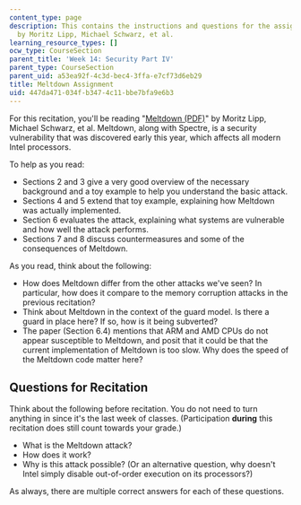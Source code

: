 ```yaml
---
content_type: page
description: This contains the instructions and questions for the assignment on "Meltdown"
  by Moritz Lipp, Michael Schwarz, et al.
learning_resource_types: []
ocw_type: CourseSection
parent_title: 'Week 14: Security Part IV'
parent_type: CourseSection
parent_uid: a53ea92f-4c3d-bec4-3ffa-e7cf73d6eb29
title: Meltdown Assignment
uid: 447da471-034f-b347-4c11-bbe7bfa9e6b3
---
```


For this recitation, you'll be reading "[Meltdown (PDF)](https://meltdownattack.com/meltdown.pdf)" by Moritz Lipp, Michael Schwarz, et al. Meltdown, along with Spectre, is a security vulnerability that was discovered early this year, which affects all modern Intel processors.

To help as you read:

*   Sections 2 and 3 give a very good overview of the necessary background and a toy example to help you understand the basic attack.
*   Sections 4 and 5 extend that toy example, explaining how Meltdown was actually implemented.
*   Section 6 evaluates the attack, explaining what systems are vulnerable and how well the attack performs.
*   Sections 7 and 8 discuss countermeasures and some of the consequences of Meltdown.

As you read, think about the following:

*   How does Meltdown differ from the other attacks we've seen? In particular, how does it compare to the memory corruption attacks in the previous recitation?
*   Think about Meltdown in the context of the guard model. Is there a guard in place here? If so, how is it being subverted?
*   The paper (Section 6.4) mentions that ARM and AMD CPUs do not appear susceptible to Meltdown, and posit that it could be that the current implementation of Meltdown is too slow. Why does the speed of the Meltdown code matter here?

Questions for Recitation
------------------------

Think about the following before recitation. You do not need to turn anything in since it's the last week of classes. (Participation **during** this recitation does still count towards your grade.)

*   What is the Meltdown attack?
*   How does it work?
*   Why is this attack possible? (Or an alternative question, why doesn't Intel simply disable out-of-order execution on its processors?)

As always, there are multiple correct answers for each of these questions.